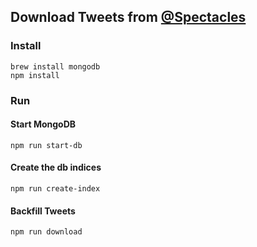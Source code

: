 ## Download Tweets from [@Spectacles](https://twitter.com/Spectacles)

### Install

```
brew install mongodb
npm install
```

### Run

#### Start MongoDB

```
npm run start-db
```

#### Create the db indices

```
npm run create-index
```

#### Backfill Tweets

```
npm run download
```
